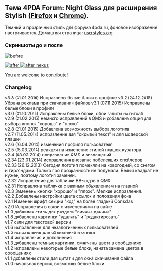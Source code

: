 ## Тема 4PDA Forum: Night Glass для расширения Stylish ([Firefox](https://addons.mozilla.org/en-US/firefox/addon/2108/) и [Chrome](https://chrome.google.com/extensions/detail/fjnbnpbmkenffdnngjfgmeleoegfcffe)).

Темный и прозрачный стиль для форума 4pda.ru, фоновое изображение настраивается.
Домашняя страница: [userstyles.org](http://userstyles.org/styles/87060)


### Скриншоты до и после

 [ ![before](http://raw.github.com/Pmmlabs/4PDAForum-NightGlass/master/screenshots/before_th.png) ](http://raw.github.com/Pmmlabs/4PDAForum-NightGlass/master/screenshots/before.png)

 [ ![after](http://raw.github.com/Pmmlabs/4PDAForum-NightGlass/master/screenshots/after_th.png) ](http://raw.github.com/Pmmlabs/4PDAForum-NightGlass/master/screenshots/after.png)
 [ ![after_nexus](http://raw.github.com/Pmmlabs/4PDAForum-NightGlass/master/screenshots/after2_th.png) ](http://raw.github.com/Pmmlabs/4PDAForum-NightGlass/master/screenshots/after2.png)
 
You are welcome to contribute!

### Changelog

v3.3 (31.01.2016) Исправлены белые блоки в профиле
v3.2 (24.12.2015) Убрана реклама при скачивании файлов
v3.1 (07.11.2015) Исправлены белые блоки в профиле<br>
v3.0 (31.10.2015) Исправлены белые блоки, обои залиты на гитхаб<br>
v2.9 (21.02.2015) немного исправлений в QMS и добавлена опция для выбора кнопок "хорошо" и "плохо"<br>
v2.8 (21.01.2015) Добавлена возможность выбора логотипа<br>
v2.7 (11.05.2014) исправление для "скрытый текст" и для модерской плашки<br>
v2.6 (16.04.2014) изменения профиля пользователя<br>
v2.5 (15.03.2014) реакция на изменение стилей плашек куратора<br>
v2.4 (08.03.2014) исправления QMS и оповещений<br>
v2.34 (23.01.2014) исправления внезапно побелевших спойлеров<br>
v2.33 (26.12.2013) Сегодня логотип поменяли на новогодний, со снегом и гирляндами. Только про прозрачность не подумали. Белый квадрат не нужен, поэтому логотип заменен.<br>
v2.32 Исправление для таблички BB-кодов в QMS<br>
v2.31 Исправлена табличка с важным объявлением на главной<br>
v2.3 Заменены кнопки "хорошо" и "плохо". Мелкие исправления.<br>
v2.2 Добавлены настройки цвета ссылок и положения фона<br>
v2.1 Изменен шрифт секции "код" на более гладкий Consolas<br>
v2.0 Исправления в связи с изменениями на сайте<br>
v1.9 добавлен стиль для раздела "личные данные"<br>
v1.8 добавлены картинки "удалить" и "редактировать"<br>
v1.7 сили для текстовой версии<br>
v1.6 исправление для незалогиненных пользователей<br>
v1.5 исправление для объявлений и ответа<br>
v1.4 исправления и дополнения<br>
v1.3 добавлены темные картинки, смягчены цвета в сообщениях<br>
v1.2 исправлены некоторые белые блоки, начата замена цветов в сообщениях<br>
v1.1 добавлены стили для цитат и для окна скачивания файла<br>
v1.0 начальная версия, возможны белые блоки
